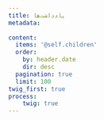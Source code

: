 ```yaml
---
title: یادداشت‌ها
metadata:
    
content:
  items: '@self.children'
  order:
    by: header.date
    dir: desc
  pagination: true
  limit: 100
twig_first: true
process:
	twig: true
---
```

